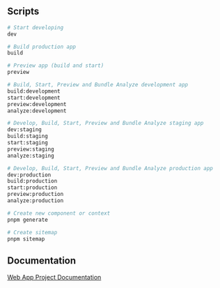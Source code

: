 ## Scripts

```sh
# Start developing
dev

# Build production app
build

# Preview app (build and start)
preview

# Build, Start, Preview and Bundle Analyze development app
build:development
start:development
preview:development
analyze:development

# Develop, Build, Start, Preview and Bundle Analyze staging app
dev:staging
build:staging
start:staging
preview:staging
analyze:staging

# Develop, Build, Start, Preview and Bundle Analyze production app
dev:production
build:production
start:production
preview:production
analyze:production

# Create new component or context
pnpm generate

# Create sitemap
pnpm sitemap
```

## Documentation

[Web App Project Documentation](../../blob/master/apps/web/docs/index.md)